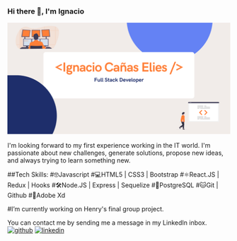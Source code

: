### Hi there 👋, I'm Ignacio
![](https://github.com/IgnaC02/IgnaC02/blob/main/Banner%20Github.png?raw=true)

I'm looking forward to my first experience working in the IT world.
I'm passionate about new challenges, generate solutions, propose new ideas, and always trying to learn something new.

##Tech Skills: 
#🤓Javascript 
#💻HTML5 | CSS3 | Bootstrap 
#⚛️React.JS | Redux | Hooks 
#🛠Node.JS | Express | Sequelize 
#📶PostgreSQL 
#🐱Git | Github 
#📝Adobe Xd

#I’m currently working on Henry's final group project. 

You can contact me by sending me a message in my LinkedIn inbox.
[<img src='https://cdn.jsdelivr.net/npm/simple-icons@3.0.1/icons/github.svg' alt='github' height='40'>](https://github.com/IgnaC02)  [<img src='https://cdn.jsdelivr.net/npm/simple-icons@3.0.1/icons/linkedin.svg' alt='linkedin' height='40'>](https://www.linkedin.com/in/ignacio-cañas-elies-dev/)  







